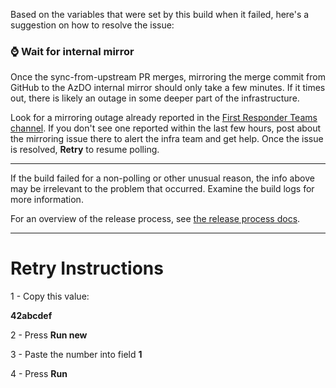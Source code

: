 

Based on the variables that were set by this build when it failed, here's a suggestion on how to resolve the issue:



### ⌚ Wait for internal mirror

Once the sync-from-upstream PR merges, mirroring the merge commit from GitHub to the AzDO internal mirror should only take a few minutes. If it times out, there is likely an outage in some deeper part of the infrastructure.

Look for a mirroring outage already reported in the [First Responder Teams channel](https://teams.microsoft.com/l/channel/19%3aafba3d1545dd45d7b79f34c1821f6055%40thread.skype/First%2520Responders?groupId=4d73664c-9f2f-450d-82a5-c2f02756606d&tenantId=72f988bf-86f1-41af-91ab-2d7cd011db47). If you don't see one reported within the last few hours, post about the mirroring issue there to alert the infra team and get help. Once the issue is resolved, **Retry** to resume polling.



---

If the build failed for a non-polling or other unusual reason, the info above may be irrelevant to the problem that occurred. Examine the build logs for more information.

For an overview of the release process, see [the release process docs](https://github.com/microsoft/go-infra/tree/main/docs/release-process).

---

# Retry Instructions


1 -  Copy this value:

**42abcdef**


2 -  Press **Run new**


3 -  Paste the number into field **1**






4 -  Press **Run**
